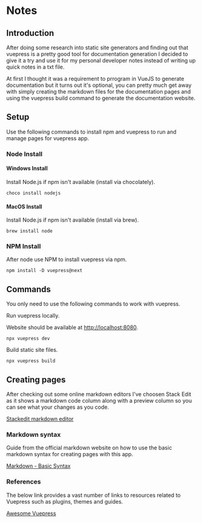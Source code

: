 # Notes

## Introduction

After doing some research into static site generators and finding out that vuepress is a pretty good tool for documentation generation I decided to give it a try and use it for my personal developer notes instead of writing up quick notes in a txt file.

At first I thought it was a requirement to prrogram in VueJS to generate documentation but it turns out it's optional, you can pretty much get away with simply creating the markdown files for the documentation pages and using the vuepress build command to generate the documentation website.

## Setup

Use the following commands to install npm and vuepress to run and manage pages for vuepress app.

### Node Install

#### Windows Install

Install Node.js if npm isn't available (install via chocolately).

```
choco install nodejs
```

#### MacOS Install

Install Node.js if npm isn't available (install via brew).

```
brew install node
```

### NPM Install

After node use NPM to install vuepress via npm.

```
npm install -D vuepress@next
```

## Commands

You only need to use the following commands to work with vuepress.

Run vuepress locally.

Website should be available at [http://localhost:8080](http://localhost:8080).

```
npx vuepress dev
```

Build static site files.

```
npx vuepress build
```

## Creating pages

After checking out some online markdown editors I've choosen Stack Edit as it shows a markdown code column along with a preview column so you can see what your changes as you code.

[Stackedit markdown editor](https://stackedit.io/app)

### Markdown syntax

Guide from the official markdown website on how to use the basic markdown syntax for creating pages with this app.

[Markdown \- Basic Syntax](https://www.markdownguide.org/basic-syntax)

### References

The below link provides a vast number of links to resources related to Vuepress such as plugins, themes and guides.

[Awesome Vuepress](https://github.com/vuepressjs/awesome-vuepress)
